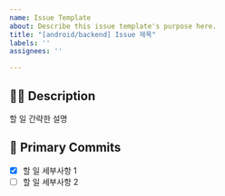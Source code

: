 ```yaml
---
name: Issue Template
about: Describe this issue template's purpose here.
title: "[android/backend] Issue 제목"
labels: ''
assignees: ''

---
```


## 🤷‍♂️ Description

할 일 간략한 설명 


## 📝 Primary Commits

- [x] 할 일 세부사항 1
- [ ] 할 일 세부사항 2
